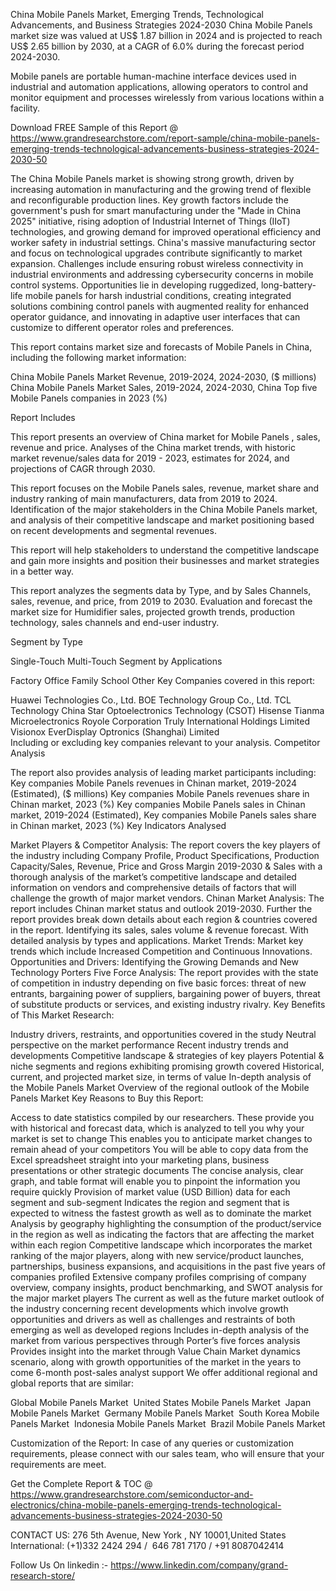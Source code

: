 China Mobile Panels Market, Emerging Trends, Technological Advancements, and Business Strategies 2024-2030
China Mobile Panels market size was valued at US$ 1.87 billion in 2024 and is projected to reach US$ 2.65 billion by 2030, at a CAGR of 6.0% during the forecast period 2024-2030.

Mobile panels are portable human-machine interface devices used in industrial and automation applications, allowing operators to control and monitor equipment and processes wirelessly from various locations within a facility.

Download FREE Sample of this Report @ https://www.grandresearchstore.com/report-sample/china-mobile-panels-emerging-trends-technological-advancements-business-strategies-2024-2030-50

The China Mobile Panels market is showing strong growth, driven by increasing automation in manufacturing and the growing trend of flexible and reconfigurable production lines. Key growth factors include the government's push for smart manufacturing under the "Made in China 2025" initiative, rising adoption of Industrial Internet of Things (IIoT) technologies, and growing demand for improved operational efficiency and worker safety in industrial settings. China's massive manufacturing sector and focus on technological upgrades contribute significantly to market expansion. Challenges include ensuring robust wireless connectivity in industrial environments and addressing cybersecurity concerns in mobile control systems. Opportunities lie in developing ruggedized, long-battery-life mobile panels for harsh industrial conditions, creating integrated solutions combining control panels with augmented reality for enhanced operator guidance, and innovating in adaptive user interfaces that can customize to different operator roles and preferences.

This report contains market size and forecasts of Mobile Panels in China, including the following market information:

China Mobile Panels Market Revenue, 2019-2024, 2024-2030, ($ millions)
China Mobile Panels Market Sales, 2019-2024, 2024-2030,
China Top five Mobile Panels companies in 2023 (%)

Report Includes

This report presents an overview of China market for Mobile Panels , sales, revenue and price. Analyses of the China market trends, with historic market revenue/sales data for 2019 - 2023, estimates for 2024, and projections of CAGR through 2030.

This report focuses on the Mobile Panels sales, revenue, market share and industry ranking of main manufacturers, data from 2019 to 2024. Identification of the major stakeholders in the China Mobile Panels market, and analysis of their competitive landscape and market positioning based on recent developments and segmental revenues.

This report will help stakeholders to understand the competitive landscape and gain more insights and position their businesses and market strategies in a better way.

This report analyzes the segments data by Type, and by Sales Channels, sales, revenue, and price, from 2019 to 2030. Evaluation and forecast the market size for Humidifier sales, projected growth trends, production technology, sales channels and end-user industry.

Segment by Type

Single-Touch
Multi-Touch
Segment by Applications

Factory
Office
Family
School
Other
Key Companies covered in this report:

Huawei Technologies Co., Ltd.
BOE Technology Group Co., Ltd.
TCL Technology
China Star Optoelectronics Technology (CSOT)
Hisense
Tianma Microelectronics
Royole Corporation
Truly International Holdings Limited
Visionox
EverDisplay Optronics (Shanghai) Limited
Including or excluding key companies relevant to your analysis.
Competitor Analysis

The report also provides analysis of leading market participants including:
Key companies Mobile Panels revenues in Chinan market, 2019-2024 (Estimated), ($ millions)
Key companies Mobile Panels revenues share in Chinan market, 2023 (%)
Key companies Mobile Panels sales in Chinan market, 2019-2024 (Estimated),
Key companies Mobile Panels sales share in Chinan market, 2023 (%)
Key Indicators Analysed

Market Players & Competitor Analysis: The report covers the key players of the industry including Company Profile, Product Specifications, Production Capacity/Sales, Revenue, Price and Gross Margin 2019-2030 & Sales with a thorough analysis of the market’s competitive landscape and detailed information on vendors and comprehensive details of factors that will challenge the growth of major market vendors.
Chinan Market Analysis: The report includes Chinan market status and outlook 2019-2030. Further the report provides break down details about each region & countries covered in the report. Identifying its sales, sales volume & revenue forecast. With detailed analysis by types and applications.
Market Trends: Market key trends which include Increased Competition and Continuous Innovations.
Opportunities and Drivers: Identifying the Growing Demands and New Technology
Porters Five Force Analysis: The report provides with the state of competition in industry depending on five basic forces: threat of new entrants, bargaining power of suppliers, bargaining power of buyers, threat of substitute products or services, and existing industry rivalry.
Key Benefits of This Market Research:

Industry drivers, restraints, and opportunities covered in the study
Neutral perspective on the market performance
Recent industry trends and developments
Competitive landscape & strategies of key players
Potential & niche segments and regions exhibiting promising growth covered
Historical, current, and projected market size, in terms of value
In-depth analysis of the Mobile Panels Market
Overview of the regional outlook of the Mobile Panels Market
Key Reasons to Buy this Report:

Access to date statistics compiled by our researchers. These provide you with historical and forecast data, which is analyzed to tell you why your market is set to change
This enables you to anticipate market changes to remain ahead of your competitors
You will be able to copy data from the Excel spreadsheet straight into your marketing plans, business presentations or other strategic documents
The concise analysis, clear graph, and table format will enable you to pinpoint the information you require quickly
Provision of market value (USD Billion) data for each segment and sub-segment
Indicates the region and segment that is expected to witness the fastest growth as well as to dominate the market
Analysis by geography highlighting the consumption of the product/service in the region as well as indicating the factors that are affecting the market within each region
Competitive landscape which incorporates the market ranking of the major players, along with new service/product launches, partnerships, business expansions, and acquisitions in the past five years of companies profiled
Extensive company profiles comprising of company overview, company insights, product benchmarking, and SWOT analysis for the major market players
The current as well as the future market outlook of the industry concerning recent developments which involve growth opportunities and drivers as well as challenges and restraints of both emerging as well as developed regions
Includes in-depth analysis of the market from various perspectives through Porter’s five forces analysis
Provides insight into the market through Value Chain
Market dynamics scenario, along with growth opportunities of the market in the years to come
6-month post-sales analyst support
We offer additional regional and global reports that are similar:

Global Mobile Panels Market 
United States Mobile Panels Market 
Japan Mobile Panels Market 
Germany Mobile Panels Market 
South Korea Mobile Panels Market 
Indonesia Mobile Panels Market 
Brazil Mobile Panels Market

Customization of the Report: In case of any queries or customization requirements, please connect with our sales team, who will ensure that your requirements are meet.

Get the Complete Report & TOC @ https://www.grandresearchstore.com/semiconductor-and-electronics/china-mobile-panels-emerging-trends-technological-advancements-business-strategies-2024-2030-50

CONTACT US:
276 5th Avenue, New York , NY 10001,United States
International: (+1)332 2424 294 /  646 781 7170 / +91 8087042414

Follow Us On linkedin :- https://www.linkedin.com/company/grand-research-store/

